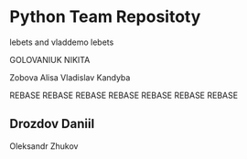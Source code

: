 # Python Team Repositoty
lebets and vladdemo
lebets

GOLOVANIUK NIKITA

Zobova Alisa
Vladislav Kandyba

REBASE REBASE REBASE REBASE REBASE REBASE REBASE 

## Drozdov Daniil
Oleksandr Zhukov
